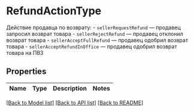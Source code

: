 # RefundActionType

Действие продавца по возврату:  - `sellerRequestRefund` — продавец запросил возврат товара  - `sellerRejectRefund` — продавец отклонил возврат товара  - `sellerAcceptFullRefund` — продавец одобрил возврат товара  - `sellerAcceptRefundInOffice` — продавец одобрил возврат товара на ПВЗ  

## Properties

Name | Type | Description | Notes
------------ | ------------- | ------------- | -------------

[[Back to Model list]](../README.md#documentation-for-models) [[Back to API list]](../README.md#documentation-for-api-endpoints) [[Back to README]](../README.md)



